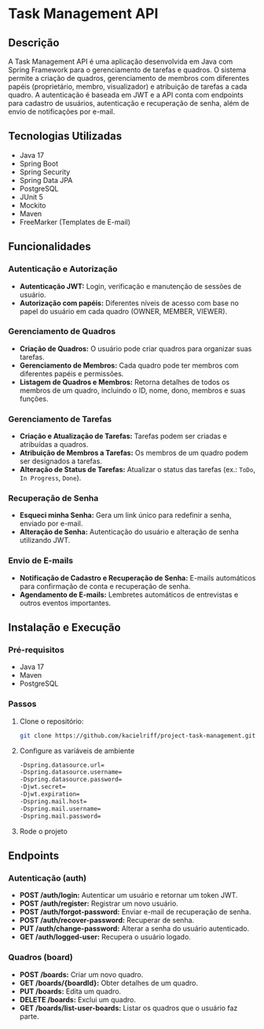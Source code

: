 # Task Management API

## Descrição

A Task Management API é uma aplicação desenvolvida em Java com Spring Framework para o gerenciamento de tarefas e quadros. O sistema permite a criação de quadros, gerenciamento de membros com diferentes papéis (proprietário, membro, visualizador) e atribuição de tarefas a cada quadro. A autenticação é baseada em JWT e a API conta com endpoints para cadastro de usuários, autenticação e recuperação de senha, além de envio de notificações por e-mail.

## Tecnologias Utilizadas

- Java 17
- Spring Boot
- Spring Security
- Spring Data JPA
- PostgreSQL
- JUnit 5
- Mockito
- Maven
- FreeMarker (Templates de E-mail)

## Funcionalidades

### Autenticação e Autorização

- **Autenticação JWT:** Login, verificação e manutenção de sessões de usuário.
- **Autorização com papéis:** Diferentes níveis de acesso com base no papel do usuário em cada quadro (OWNER, MEMBER, VIEWER).

### Gerenciamento de Quadros

- **Criação de Quadros:** O usuário pode criar quadros para organizar suas tarefas.
- **Gerenciamento de Membros:** Cada quadro pode ter membros com diferentes papéis e permissões.
- **Listagem de Quadros e Membros:** Retorna detalhes de todos os membros de um quadro, incluindo o ID, nome, dono, membros e suas funções.

### Gerenciamento de Tarefas

- **Criação e Atualização de Tarefas:** Tarefas podem ser criadas e atribuídas a quadros.
- **Atribuição de Membros a Tarefas:** Os membros de um quadro podem ser designados a tarefas.
- **Alteração de Status de Tarefas:** Atualizar o status das tarefas (ex.: `ToDo`, `In Progress`, `Done`).

### Recuperação de Senha

- **Esqueci minha Senha:** Gera um link único para redefinir a senha, enviado por e-mail.
- **Alteração de Senha:** Autenticação do usuário e alteração de senha utilizando JWT.

### Envio de E-mails

- **Notificação de Cadastro e Recuperação de Senha:** E-mails automáticos para confirmação de conta e recuperação de senha.
- **Agendamento de E-mails:** Lembretes automáticos de entrevistas e outros eventos importantes.

## Instalação e Execução

### Pré-requisitos

- Java 17
- Maven
- PostgreSQL

### Passos

1. Clone o repositório:
    ```bash
    git clone https://github.com/kacielriff/project-task-management.git
    ```

2. Configure as variáveis de ambiente
    ```bash
    -Dspring.datasource.url=
    -Dspring.datasource.username=
    -Dspring.datasource.password=
    -Djwt.secret=
    -Djwt.expiration=
    -Dspring.mail.host=
    -Dspring.mail.username=
    -Dspring.mail.password=
   ```
   
3. Rode o projeto

## Endpoints

### Autenticação (auth)

- **POST /auth/login:** Autenticar um usuário e retornar um token JWT.
- **POST /auth/register:** Registrar um novo usuário.
- **POST /auth/forgot-password:** Enviar e-mail de recuperação de senha.
- **POST /auth/recover-password:** Recuperar de senha.
- **PUT /auth/change-password:** Alterar a senha do usuário autenticado.
- **GET /auth/logged-user:** Recupera o usuário logado.

### Quadros (board)

- **POST /boards:** Criar um novo quadro.
- **GET /boards/{boardId}:** Obter detalhes de um quadro.
- **PUT /boards:** Edita um quadro.
- **DELETE /boards:** Exclui um quadro.
- **GET /boards/list-user-boards:** Listar os quadros que o usuário faz parte.